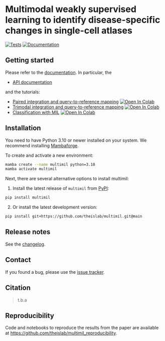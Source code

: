 # Multimodal weakly supervised learning to identify disease-specific changes in single-cell atlases

[![Tests][badge-tests]][link-tests]
[![Documentation][badge-docs]][link-docs]

[badge-tests]: https://img.shields.io/github/actions/workflow/status/theislab/multimil/test.yaml?branch=main
[link-tests]: https://github.com/theislab/multimil/actions/workflows/test.yml
[badge-docs]: https://img.shields.io/readthedocs/multimil
[badge-colab]: https://colab.research.google.com/assets/colab-badge.svg

## Getting started

Please refer to the [documentation][link-docs]. In particular, the

-   [API documentation][link-api]

and the tutorials:

-   [Paired integration and query-to-reference mapping](https://multimil.readthedocs.io/en/latest/notebooks/paired_integration_cite-seq.html) [![Open In Colab][badge-colab]](https://colab.research.google.com/github/theislab/multimil/blob/main/docs/notebooks/paired_integration_cite-seq.ipynb)
-   [Trimodal integration and query-to-reference mapping](https://multimil.readthedocs.io/en/latest/notebooks/trimodal_integration.html) [![Open In Colab][badge-colab]](https://colab.research.google.com/github/theislab/multimil/blob/main/docs/notebooks/trimodal_integration.ipynb)
-   [Classification with MIL](https://multimil.readthedocs.io/en/latest/notebooks/mil_classification.html) [![Open In Colab][badge-colab]](https://colab.research.google.com/github/theislab/multimil/blob/main/docs/notebooks/mil_classification.ipynb)

## Installation

You need to have Python 3.10 or newer installed on your system. We recommend installing [Mambaforge](https://github.com/conda-forge/miniforge#mambaforge).

To create and activate a new environment:

```bash
mamba create --name multimil python=3.10
mamba activate multimil
```

Next, there are several alternative options to install multimil:

1. Install the latest release of `multimil` from [PyPI][link-pypi]:

```bash
pip install multimil
```

2. Or install the latest development version:

```bash
pip install git+https://github.com/theislab/multimil.git@main
```

## Release notes

See the [changelog][changelog].

## Contact

If you found a bug, please use the [issue tracker][issue-tracker].

## Citation

> t.b.a

## Reproducibility

Code and notebooks to reproduce the results from the paper are available at https://github.com/theislab/multimil_reproducibility.

[issue-tracker]: https://github.com/theislab/multimil/issues
[changelog]: https://multimil.readthedocs.io/latest/changelog.html
[link-docs]: https://multimil.readthedocs.io
[link-api]: https://multimil.readthedocs.io/latest/api.html
[link-pypi]: https://pypi.org/project/multimil
